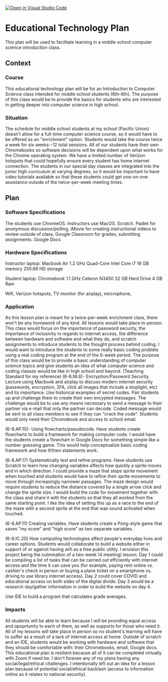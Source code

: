 [![Open in Visual Studio Code](https://classroom.github.com/assets/open-in-vscode-c66648af7eb3fe8bc4f294546bfd86ef473780cde1dea487d3c4ff354943c9ae.svg)](https://classroom.github.com/online_ide?assignment_repo_id=9489494&assignment_repo_type=AssignmentRepo)
# Educational Technology Plan

This plan will be used to facilitate learning in a middle school computer science introduction class.

## Context

### Course
This educational technology plan will be for an Introduction to Computer Science class intended for middle school students (6th-8th). The purpose of this class would be to provide the basics for students who are interested in getting deeper into computer science in high school.


### Situation

The schedule for middle school students at my school (Pacific Union) doesn't allow for a full-time computer science course, so it would have to be offered as an "enrichment" option. Students would take the course twice a week for six weeks--12 total sessions. All of our students have their own Chromebooks so software decisions will be dependent upon what works for the Chrome operating system. We have a limited number of Verizon hotspots that could hopefully ensure every student has home internet connection. The students in our special day classes are integrated into the junior high curriculum at varying degrees, so it would be important to have video tutorials available so that these students could get one-on-one assistance outside of the twice-per-week meeting times.


## Plan

### Software Specifications

The students use ChromeOS. Instructors use MacOS. Scratch. Padlet for anonymous discussion/polling, iMovie for creating instructional videos to review outside of class, Google Classroom for grades, submitting assignments. Google Docs

### Hardware Specifications

Instructor laptop:
Macbook Air
1.2 GHz Quad-Core Intel Core i7
16 GB memory
250.69 HD storage

Student laptop:
 Chromebook
 1.1 GHz Celeron N3450
 32 GB Hard Drive
 4 GB Ram
 
 Wifi, Verizon hotspots, TV monitor (for airplay), mircrophone, 
 
 


### Application

  As this lesson plan is meant for a twice-per-week enrichment class, there won't be any homework of any kind. All lessons would take place in-person. This class would focus on the importance of password security, the importance of inclusivity in regards to internet access, the difference between hardware and software and what they do, and scratch assignments to introduce students to the thought process behind coding. I would want to introduce the students to some really basic coding problets using a real coding program at the end of the 6-week period. The purpose of this class would be to provide a basic understanding of computer science topics and give students an idea of what computer science and coding classes would be like in high school and beyond. 
(Teaching Standard for my reference)
(6-8.NI.6)- Encryption/Password Security. Lecture using Macbook and airplay to discuss modern internet security (passwords, encryption, 2FA, click all images that include a stoplight, etc) and its importance. Use historical examples of secret codes. Pair students up and challenge them to create their own encypted messages. The challenge would be to use any means necessary to send a message to their partner via e-mail that only the partner can decode. Coded message would be sent to all class members to see if they can "crack the code". Students would only need their Chromebook and access to school email. 
 
(6-8.AP.10)- Using flowcharts/pseudocode. Have students create flowcharts to build a framework for making computer code. I would have the students create a flowchart in Google Docs for something simple like a number guessing game. This would help conceptualize basic coding framework and how if/then statements work. 

(6-8.AP.17) Systematically test and refine programs. Have students use Scratch to learn how changing variables affects how quickly a sprite moves and in which direction. 
   I could provide a maze that stops sprite movement when touched and students would have to refine their sprite movements to move through increasingly narrower passages. The maze design would require students to reduce the distance covered by a single arrow click and change the sprite size. I would build the code for movement together with the class and share it with the students so that they all worked from the same starting point. I like the idea of setting this up as a race to the end of the maze with a second sprite at the end that was sound activated when touched. 

(6-8.AP.11) Creating variables. Have students create a Pong-style game that saves "my score" and "high score" as two separate variables. 

(6-8.IC.20) How computing technologies affect people's everyday lives and career options. Students would collaborate to build a website either in support of or against having wifi as a free public utility. I envision this project being the culmination of a two-week (4 meeting) lesson. Day 1 could be compiling a list of tasks that can be carried out efficiently with internet access and the time it can save you (for example, paying rent online vs. cashier's check in person or buying a plane ticket on a smartphone vs. driving to use library internet access). Day 2 could cover COVID and educational access on both sides of the digital divide. Day 3 would be a research day/gather information in order to build the website on day 4. 

Use IDE to build a program that calculates grade averages.



### Impacts

All students will be able to learn because I will be providing equal access and opoprtunity to each of them, as well as supports for those who need it. All of my lessons will take place in person so no student's learning will have to suffer as a result of a lack of internet access at home. Outside of scratch and an IDE, students would be working with hardware and software that they should be comfortable with: their Chromebooks, email, Google docs. This educational plan is resilient because all of it can be completed virtually with Zoom if need be. I don't foresee any of my plans having any social/legal/ethical challenges. I intentionally left out an idea for a lesson plan because of potential social/ethical backlash (access to information online as it relates to national security). 

